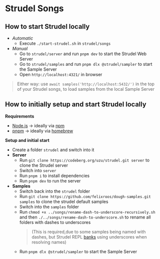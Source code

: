 # Strudel Songs
## How to start Strudel locally
- *Automatic*
  - Execute `./start-strudel.sh` in `strudel/songs`
- *Manual*
  - Go to `strudel/server` and run  `pnpm dev` to start the Strudel Web Server
  - Go to `strudel/samples` and run `pnpm dlx @strudel/sampler` to start the Sample Server
  - Open `http://localhost:4321/` in browser 
> Either way: use `await samples('http://localhost:5432/')` in the top of your Strudel songs, to load samples from the local Sample Server

## How to initially setup and start Strudel locally
**Requirements**
- [Node.js](https://nodejs.org/en/) -> ideally via [npm](https://www.npmjs.com/)
- [pnpm](https://pnpm.io/installation) -> ideally via [homebrew](https://docs.brew.sh/Installation)

**Setup and initial start**
- Create a folder `strudel` and switch into it
- **Server**
  - Run `git clone https://codeberg.org/uzu/strudel.git server` to clone the Strudel server
  - Switch into `server`
  - Run `pnpm i` to install dependencies
  - Run `pnpm dev` to run the server
- **Samples**
  - Switch back into the `strudel` folder
  - Run `git clone https://github.com/felixroos/dough-samples.git samples` to clone the strudel default samples
  - Switch into the `samples` folder
  - Run `chmod +x ../songs/rename-dash-to-underscore-recursively.sh` and then `./../songs/rename-dash-to-underscore.sh` to rename all folders with dashes to underscores 
    >(This is required,due to some samples being named with dashes, but Strudel REPL [banks](https://strudel.cc/learn/samples/#sound-banks) using underscores when resolving names)
  - Run `pnpm dlx @strudel/sampler` to start the Sample Server
